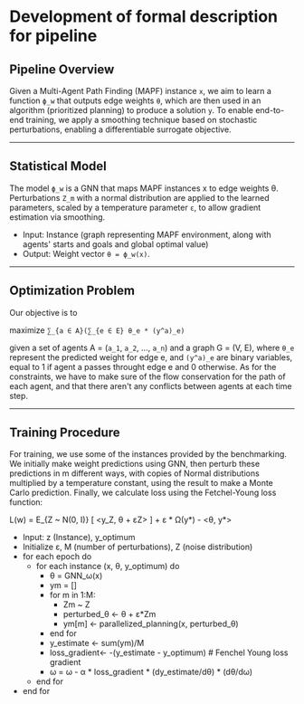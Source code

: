 # Development of formal description for pipeline

## Pipeline Overview

Given a Multi-Agent Path Finding (MAPF) instance `x`, we aim to learn a function `ϕ_w` that outputs edge weights `θ`, which are then used in an algorithm (prioritized planning) to produce a solution `y`. To enable end-to-end training, we apply a smoothing technique based on stochastic perturbations, enabling a differentiable surrogate objective.

---

## Statistical Model

The model `ϕ_w` is a GNN that maps MAPF instances x to edge weights θ. Perturbations `Z_m` with a normal distribution are applied to the learned parameters, scaled by a temperature parameter `ε`, to allow gradient estimation via smoothing.
- Input: Instance (graph representing MAPF environment, along with agents' starts and goals and global optimal value)
- Output: Weight vector `θ = ϕ_w(x)`.

--- 

## Optimization Problem

Our objective is to

maximize    `∑_{a ∈ A}(∑_{e ∈ E} θ_e * (y^a)_e)`

given a set of agents A = (`a_1`, `a_2`, ..., `a_n`) and a graph G = (V, E), where `θ_e` represent the predicted weight for edge e, and `(y^a)_e` are binary variables, equal to 1 if agent a passes throught edge e and 0 otherwise. 
As for the constraints, we have to make sure of the flow conservation for the path of each agent, and that there aren't any conflicts between agents at each time step.


---

## Training Procedure

For training, we use some of the instances provided by the benchmarking. We initially make weight predictions using GNN, then perturb these predictions in m different ways, with copies of Normal distributions multiplied by a temperature constant, using the result to make a Monte Carlo prediction. Finally, we calculate loss using the Fetchel-Young loss function:

L(w) = E_{Z ~ N(0, I)} [ <y_Z, θ + εZ> ] + ε * Ω(y*) - <θ, y*>

- Input: z (Instance), y_optimum
- Initialize ε, M (number of perturbations), Z (noise distribution)
- for each epoch do
    - for each instance (x, θ, y_optimum) do
        - θ = GNN_ω(x)
        - ym = []
        - for m in 1:M:
            - Zm ~ Z
            - perturbed_θ <- θ + ε*Zm
            - ym[m] <- parallelized_planning(x, perturbed_θ)
        - end for
        - y_estimate <- sum(ym)/M
        - loss_gradient<- -(y_estimate - y_optimum)     # Fenchel Young loss gradient
        - ω = ω - α * loss_gradient * (dy_estimate/dθ) * (dθ/dω)
    - end for
- end for